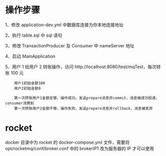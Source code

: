 # 操作步骤

1、修改 application-dev.yml 中数据库连接为你本地连接地址

2、执行 table.sql 中 sql 语句

3、修改 TransactionProducer 及 Consumer 中 nameServer 地址

4、启动 MainApplication

5、用户 1 给用户 2 转账操作，访问 http://localhost:8080/test/mqTest，每次转账 100 元

```
    用户1初始金额100
    用户2初始金额0
    
    第一次转账用户1金额足够，操作成功，发送prepare消息并commit，消息被成功投递，consumer消费到
    第一次转账用户2金额不够，操作失败，发送prepare消息并rollback，消息被丢弃
```   

# rocket

docker 目录中为 rocket 的 docker-compose.yml 文件，需要将 opt/rocketmq/conf/broker.conf 中的 brokerIP1 改为服务器的 IP 才可以使用